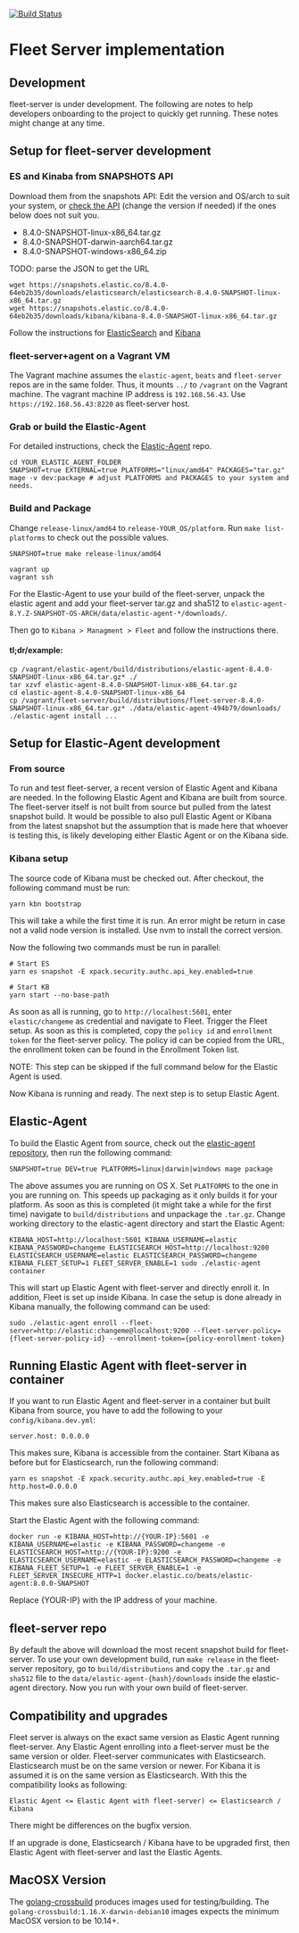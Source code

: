 [![Build Status](https://beats-ci.elastic.co/job/Ingest-manager/job/fleet-server/job/main/badge/icon)](https://beats-ci.elastic.co/job/Ingest-manager/job/fleet-server/job/main/)

# Fleet Server implementation

## Development

fleet-server is under development. The following are notes to help developers onboarding to the project to quickly get running. These notes might change at any time.

## Setup for fleet-server development

### ES and Kinaba from SNAPSHOTS API

Download them from the snapshots API:
Edit the version and OS/arch to suit your system, or [check the API](https://artifacts-api.elastic.co/v1/search/8.4-SNAPSHOT) (change the version if needed) if the ones below does not suit you.
 - 8.4.0-SNAPSHOT-linux-x86_64.tar.gz
 - 8.4.0-SNAPSHOT-darwin-aarch64.tar.gz
 - 8.4.0-SNAPSHOT-windows-x86_64.zip

TODO: parse the JSON to get the URL
```shell
wget https://snapshots.elastic.co/8.4.0-64eb2b35/downloads/elasticsearch/elasticsearch-8.4.0-SNAPSHOT-linux-x86_64.tar.gz
wget https://snapshots.elastic.co/8.4.0-64eb2b35/downloads/kibana/kibana-8.4.0-SNAPSHOT-linux-x86_64.tar.gz
```

Follow the instructions for [ElasticSearch](https://www.elastic.co/downloads/elasticsearch) and [Kibana](https://www.elastic.co/downloads/kibana)

### fleet-server+agent on a Vagrant VM

The Vagrant machine assumes the `elastic-agent`, `beats` and `fleet-server` repos are in the same folder.
Thus, it mounts `../` to `/vagrant` on the Vagrant machine. The vagrant machine IP address is `192.168.56.43`.
Use `https://192.168.56.43:8220` as fleet-server host.

### Grab or build the Elastic-Agent

For detailed instructions, check the [Elastic-Agent](https://github.com/elastic/elastic-agent) repo.
```shell
cd YOUR_ELASTIC_AGENT_FOLDER
SNAPSHOT=true EXTERNAL=true PLATFORMS="linux/amd64" PACKAGES="tar.gz" mage -v dev:package # adjust PLATFORMS and PACKAGES to your system and needs.
```

### Build and Package

Change `release-linux/amd64` to `release-YOUR_OS/platform`. Run `make list-platforms` to check
out the possible values.

```shell
SNAPSHOT=true make release-linux/amd64

vagrant up
vagrant ssh
```

For the Elastic-Agent to use your build of the fleet-server, unpack the elastic agent and add your fleet-server tar.gz and sha512 to
`elastic-agent-8.Y.Z-SNAPSHOT-OS-ARCH/data/elastic-agent-*/downloads/`. 

Then go to `Kibana > Managment > Fleet` and follow the instructions there.

#### tl;dr/example:
```shell
cp /vagrant/elastic-agent/build/distributions/elastic-agent-8.4.0-SNAPSHOT-linux-x86_64.tar.gz* ./
tar xzvf elastic-agent-8.4.0-SNAPSHOT-linux-x86_64.tar.gz
cd elastic-agent-8.4.0-SNAPSHOT-linux-x86_64
cp /vagrant/fleet-server/build/distributions/fleet-server-8.4.0-SNAPSHOT-linux-x86_64.tar.gz* ./data/elastic-agent-494b79/downloads/
./elastic-agent install ...
```

## Setup for Elastic-Agent development

### From source
To run and test fleet-server, a recent version of Elastic Agent and Kibana are needed. In the following Elastic Agent and Kibana are built from source. The fleet-server itself is not built from source but pulled from the latest snapshot build. It would be possible to also pull Elastic Agent or Kibana from the latest snapshot but the assumption that is made here that whoever is testing this, is likely developing either Elastic Agent or on the Kibana side.


### Kibana setup

The source code of Kibana must be checked out. After checkout, the following command must be run:

```
yarn kbn bootstrap
```

This will take a while the first time it is run. An error might be return in case not a valid node version is installed. Use nvm to install the correct version.

Now the following two commands must be run in parallel:

```
# Start ES
yarn es snapshot -E xpack.security.authc.api_key.enabled=true

# Start KB
yarn start --no-base-path
```

As soon as all is running, go to `http://localhost:5601`, enter `elastic/changeme` as credential and navigate to Fleet. Trigger the Fleet setup. As soon as this is completed, copy the `policy id` and `enrollment token` for the fleet-server policy. The policy id can be copied from the URL, the enrollment token can be found in the Enrollment Token list.

NOTE: This step can be skipped if the full command below for the Elastic Agent is used.

Now Kibana is running and ready. The next step is to setup Elastic Agent.

## Elastic-Agent

To build the Elastic Agent from source, check out the [elastic-agent repository](https://github.com/elastic/elastic-agent), then run the following command:

```
SNAPSHOT=true DEV=true PLATFORMS=linux|darwin|windows mage package
```

The above assumes you are running on OS X. Set `PLATFORMS` to the one in you are running on. This speeds up packaging as it only builds it for your platform. As soon as this is completed (it might take a while for the first time) navigate to `build/distributions` and unpackage the `.tar.gz`. Change working directory to the elastic-agent directory and start the Elastic Agent:

```
KIBANA_HOST=http://localhost:5601 KIBANA_USERNAME=elastic KIBANA_PASSWORD=changeme ELASTICSEARCH_HOST=http://localhost:9200 ELASTICSEARCH_USERNAME=elastic ELASTICSEARCH_PASSWORD=changeme KIBANA_FLEET_SETUP=1 FLEET_SERVER_ENABLE=1 sudo ./elastic-agent container
```

This will start up Elastic Agent with fleet-server and directly enroll it. In addition, Fleet is set up inside Kibana. In case the setup is done already in Kibana manually, the following command can be used:

```
sudo ./elastic-agent enroll --fleet-server=http://elastic:changeme@localhost:9200 --fleet-server-policy={fleet-server-policy-id} --enrollment-token={policy-enrollment-token}
```

## Running Elastic Agent with fleet-server in container

If you want to run Elastic Agent and fleet-server in a container but built Kibana from source, you have to add the following to your `config/kibana.dev.yml`:

```
server.host: 0.0.0.0
```

This makes sure, Kibana is accessible from the container. Start Kibana as before but for Elasticsearch, run the following command:

```
yarn es snapshot -E xpack.security.authc.api_key.enabled=true -E http.host=0.0.0.0
```

This makes sure also Elasticsearch is accessible to the container.

Start the Elastic Agent with the following command:

```
docker run -e KIBANA_HOST=http://{YOUR-IP}:5601 -e KIBANA_USERNAME=elastic -e KIBANA_PASSWORD=changeme -e ELASTICSEARCH_HOST=http://{YOUR-IP}:9200 -e ELASTICSEARCH_USERNAME=elastic -e ELASTICSEARCH_PASSWORD=changeme -e KIBANA_FLEET_SETUP=1 -e FLEET_SERVER_ENABLE=1 -e FLEET_SERVER_INSECURE_HTTP=1 docker.elastic.co/beats/elastic-agent:8.0.0-SNAPSHOT
```

Replace {YOUR-IP} with the IP address of your machine.

## fleet-server repo

By default the above will download the most recent snapshot build for fleet-server. To use your own development build, run `make release` in the fleet-server repository, go to `build/distributions` and copy the `.tar.gz` and `sha512` file to the `data/elastic-agent-{hash}/downloads` inside the elastic-agent directory. Now you run with your own build of fleet-server.


## Compatibility and upgrades

Fleet server is always on the exact same version as Elastic Agent running fleet-server. Any Elastic Agent enrolling into a fleet-server must be the same version or older. Fleet-server communicates with Elasticsearch. Elasticsearch must be on the same version or newer. For Kibana it is assumed it is on the same version as Elasticsearch. With this the compatibility looks as following:

```
Elastic Agent <= Elastic Agent with fleet-server) <= Elasticsearch / Kibana
```

There might be differences on the bugfix version.

If an upgrade is done, Elasticsearch / Kibana have to be upgraded first, then Elastic Agent with fleet-server and last the Elastic Agents.


## MacOSX Version

The [golang-crossbuild](https://github.com/elastic/golang-crossbuild) produces images used for testing/building.
The `golang-crossbuild:1.16.X-darwin-debian10` images expects the minimum MacOSX version to be 10.14+.
